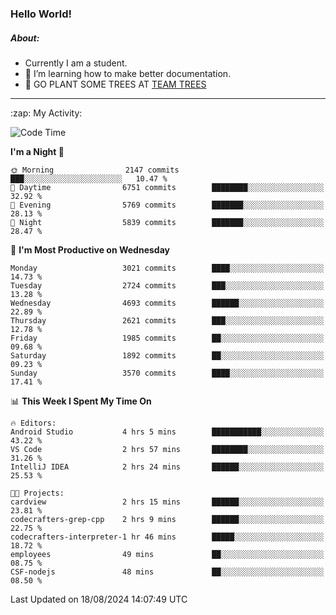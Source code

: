 ### Hello World!

##### About:
- Currently I am a student.
- 🌱 I’m learning how to make better documentation.
- 🌱 GO PLANT SOME TREES AT [TEAM TREES](https://teamtrees.org/)

---
  <summary>:zap: My Activity:</summary>
  
<!--START_SECTION:waka-->
![Code Time](http://img.shields.io/badge/Code%20Time-1%2C412%20hrs%2037%20mins-blue)

**I'm a Night 🦉** 

```text
🌞 Morning                2147 commits        ███░░░░░░░░░░░░░░░░░░░░░░   10.47 % 
🌆 Daytime                6751 commits        ████████░░░░░░░░░░░░░░░░░   32.92 % 
🌃 Evening                5769 commits        ███████░░░░░░░░░░░░░░░░░░   28.13 % 
🌙 Night                  5839 commits        ███████░░░░░░░░░░░░░░░░░░   28.47 % 
```
📅 **I'm Most Productive on Wednesday** 

```text
Monday                   3021 commits        ████░░░░░░░░░░░░░░░░░░░░░   14.73 % 
Tuesday                  2724 commits        ███░░░░░░░░░░░░░░░░░░░░░░   13.28 % 
Wednesday                4693 commits        ██████░░░░░░░░░░░░░░░░░░░   22.89 % 
Thursday                 2621 commits        ███░░░░░░░░░░░░░░░░░░░░░░   12.78 % 
Friday                   1985 commits        ██░░░░░░░░░░░░░░░░░░░░░░░   09.68 % 
Saturday                 1892 commits        ██░░░░░░░░░░░░░░░░░░░░░░░   09.23 % 
Sunday                   3570 commits        ████░░░░░░░░░░░░░░░░░░░░░   17.41 % 
```


📊 **This Week I Spent My Time On** 

```text
🔥 Editors: 
Android Studio           4 hrs 5 mins        ███████████░░░░░░░░░░░░░░   43.22 % 
VS Code                  2 hrs 57 mins       ████████░░░░░░░░░░░░░░░░░   31.26 % 
IntelliJ IDEA            2 hrs 24 mins       ██████░░░░░░░░░░░░░░░░░░░   25.53 % 

🐱‍💻 Projects: 
cardview                 2 hrs 15 mins       ██████░░░░░░░░░░░░░░░░░░░   23.81 % 
codecrafters-grep-cpp    2 hrs 9 mins        ██████░░░░░░░░░░░░░░░░░░░   22.75 % 
codecrafters-interpreter-1 hr 46 mins        █████░░░░░░░░░░░░░░░░░░░░   18.72 % 
employees                49 mins             ██░░░░░░░░░░░░░░░░░░░░░░░   08.75 % 
CSF-nodejs               48 mins             ██░░░░░░░░░░░░░░░░░░░░░░░   08.50 % 
```


 Last Updated on 18/08/2024 14:07:49 UTC
<!--END_SECTION:waka-->
